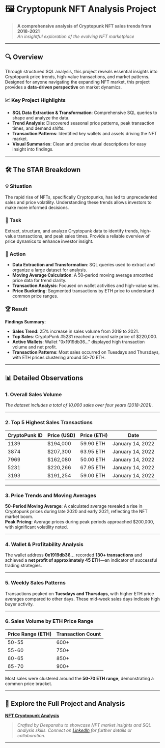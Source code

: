 # 🖼️ Cryptopunk NFT Analysis Project

> **A comprehensive analysis of Cryptopunk NFT sales trends from 2018-2021**  
> *An insightful exploration of the evolving NFT marketplace*

---

## 🔍 **Overview**

Through structured SQL analysis, this project reveals essential insights into Cryptopunk price trends, high-value transactions, and market patterns. Designed for anyone navigating the expanding NFT market, this project provides a **data-driven perspective** on market dynamics.

### 📈 **Key Project Highlights**

- **SQL Data Extraction & Transformation**: Comprehensive SQL queries to shape and analyze the data.
- **Trend Analysis**: Discovered seasonal price patterns, peak transaction times, and demand shifts.
- **Transaction Patterns**: Identified key wallets and assets driving the NFT market.
- **Visual Summaries**: Clean and precise visual descriptions for easy insight into findings.

---

## 🛠 **The STAR Breakdown**

### **💡 Situation**

The rapid rise of NFTs, specifically Cryptopunks, has led to unprecedented sales and price volatility. Understanding these trends allows investors to make more informed decisions.

### **🎯 Task**

Extract, structure, and analyze Cryptopunk data to identify trends, high-value transactions, and peak sales times. Provide a reliable overview of price dynamics to enhance investor insight.

### **🚀 Action**

- **Data Extraction and Transformation**: SQL queries used to extract and organize a large dataset for analysis.
- **Moving Average Calculation**: A 50-period moving average smoothed price data for trend clarity.
- **Transaction Analysis**: Focused on wallet activities and high-value sales.
- **Price Bucketing**: Segmented transactions by ETH price to understand common price ranges.

### **🏆 Result**

**Findings Summary**:
- **Sales Trend**: 25% increase in sales volume from 2019 to 2021.
- **Top Sales**: CryptoPunk #5231 reached a record sale price of $220,000.
- **Active Wallets**: Wallet "0x1919db36..." displayed high transaction volume and net profit.
- **Transaction Patterns**: Most sales occurred on Tuesdays and Thursdays, with ETH prices clustering around 50-70 ETH.

---

## 📊 **Detailed Observations**

### **1. Overall Sales Volume**

*The dataset includes a total of 10,000 sales over four years (2018-2021).*

---

### **2. Top 5 Highest Sales Transactions**

| **CryptoPunk ID** | **Price (USD)** | **Price (ETH)** | **Date**             |
|-------------------|-----------------|-----------------|----------------------|
| 1139              | $194,000        | 59.90 ETH       | January 14, 2022     |
| 3874              | $207,300        | 63.95 ETH       | January 14, 2022     |
| 7969              | $162,080        | 50.00 ETH       | January 14, 2022     |
| 5231              | $220,266        | 67.95 ETH       | January 14, 2022     |
| 3193              | $191,254        | 59.00 ETH       | January 14, 2022     |

---

### **3. Price Trends and Moving Averages**

**50-Period Moving Average**: A calculated average revealed a rise in Cryptopunk prices during late 2020 and early 2021, reflecting the NFT market boom.  
**Peak Pricing**: Average prices during peak periods approached $200,000, with significant volatility noted.

---

### **4. Wallet & Profitability Analysis**

The wallet address **0x1919db36...** recorded **130+ transactions** and achieved a **net profit of approximately 45 ETH**—an indicator of successful trading strategies.

---

### **5. Weekly Sales Patterns**

Transactions peaked on **Tuesdays and Thursdays**, with higher ETH price averages compared to other days. These mid-week sales days indicate high buyer activity.

---

### **6. Sales Volume by ETH Price Range**

| **Price Range (ETH)** | **Transaction Count** |
|-----------------------|-----------------------|
| 50-55                 | 600+                  |
| 55-60                 | 750+                  |
| 60-65                 | 850+                  |
| 65-70                 | 900+                  |

Most sales were clustered around the **50-70 ETH range**, demonstrating a common price bracket.

---

## 🚀 **Explore the Full Project and Analysis**

**[NFT Cryptopunk Analysis ](https://github.com/Deepanshu-analyst/NFT-Cryptopunk_Analysis)**  

> *Crafted by Deepanshu to showcase NFT market insights and SQL analysis skills. Connect on [LinkedIn](www.linkedin.com/in/deepanshu-kushwaha-163bab187) for further details or collaboration.*

---

